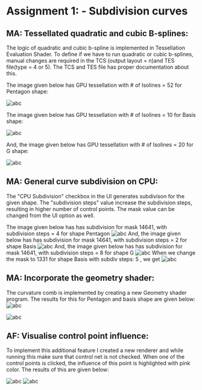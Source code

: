 # Assignment 1: - Subdivision curves

##  MA: Tessellated quadratic and cubic B-splines: 
The logic of quadratic and cubic b-spline is implemented in Tessellation Evaluation Shader. To define if we have to run quadratic or cubic b-splines, manual changes are required in the TCS (output layout = n)and TES file(type = 4 or 5). The TCS and TES file has proper documentation about this.


The image given below has GPU tessellation with # of Isolines = 52 for Pentagon shape:

![abc](https://github.com/Rohit8y/subDivisionSplines/blob/main/images/TS_Pent.png?raw=true)


The image given below has GPU tessellation with # of Isolines = 10 for Basis shape:

![abc](https://github.com/Rohit8y/subDivisionSplines/blob/main/images/TS_basis.png?raw=true)


And, the image given below has GPU tessellation with # of Isolines = 20 for G shape:

![abc](https://github.com/Rohit8y/subDivisionSplines/blob/main/images/TS_G.png?raw=true)

## MA: General curve subdivision on CPU:
The "CPU Subdivision" checkbox in the UI generates subdivison for the given shape. The "subdivision steps" value increase the subdivision steps, resulting in higher number of control points. The mask value can be changed from the UI option as well.

The image given below has has subdivision for mask 14641, with subdivision steps = 4 for shape Pentagon
![abc](https://github.com/Rohit8y/subDivisionSplines/blob/main/images/subDiv_Pent_default.png?raw=true)
And, the image given below has has subdivision for mask 14641, with subdivision steps = 2  for shape Basis
![abc](https://github.com/Rohit8y/subDivisionSplines/blob/main/images/subDiv_Basis_defauult.png?raw=true)
And, the image given below has has subdivision for mask 14641, with subdivision steps = 8  for shape G
![abc](https://github.com/Rohit8y/subDivisionSplines/blob/main/images/subDic_G_default.png?raw=true)
When we change the mask to 1331 for shape Basis with subdiv steps: 5 , we get 
![abc](https://github.com/Rohit8y/subDivisionSplines/blob/main/images/subDiv_basis_1331.png?raw=true)

## MA: Incorporate the geometry shader:
The curvature comb is implemented by creating a new Geometry shader program. The results for this for Pentagon and basis shape are given below:
![abc](https://github.com/Rohit8y/subDivisionSplines/blob/main/images/gS_pent_Comb.png?raw=true)

![abc](https://github.com/Rohit8y/subDivisionSplines/blob/main/images/gS_basis_comb.png?raw=true)


## AF: Visualise control point influence: 
To implement this additional feature I created a new renderer and while running this make sure that control net is not checked. When one of the control points is clicked, the influence of this point is highlighted with pink color. The results of this are given below:

![abc](https://github.com/Rohit8y/subDivisionSplines/blob/main/images/AF_pent.png?raw=true)
![abc](https://github.com/Rohit8y/subDivisionSplines/blob/main/images/AF_G.png?raw=true)





